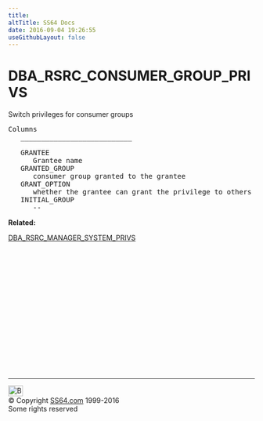 ```yaml
---
title:
altTitle: SS64 Docs
date: 2016-09-04 19:26:55
useGithubLayout: false
---
```

<!-- #BeginLibraryItem "/Library/head_orad.lbi" --><!-- #EndLibraryItem --><h1>DBA_RSRC_CONSUMER_GROUP_PRIVS </h1><p> Switch privileges for consumer groups </p> 
 
<pre>Columns
   ___________________________
 
   GRANTEE
      Grantee name
   GRANTED_GROUP
      consumer group granted to the grantee
   GRANT_OPTION
      whether the grantee can grant the privilege to others
   INITIAL_GROUP
      --</pre>
<p><b>Related:</b></p>
<p><a href="DBA_RSRC_MANAGER_SYSTEM_PRIVS.html">DBA_RSRC_MANAGER_SYSTEM_PRIVS</a></p><!-- #BeginLibraryItem "/Library/foot_orad.lbi" --><p>
<!-- oracle-footer -->
<ins class="adsbygoogle" style="display:inline-block;width:300px;height:250px" data-ad-client="ca-pub-6140977852749469" data-ad-slot="4275490898"></ins>
<script>
(adsbygoogle = window.adsbygoogle || []).push({});
</script></p>
<hr>
<div id="bl" class="footer"><a href="DBA_RSRC_CONSUMER_GROUP_PRIVS.html#"><img src="../images/top.png" width="30" height="22" alt="Back to the Top"></a></div>
<div id="br" class="footer, tagline">© Copyright <a href="../index.html">SS64.com</a> 1999-2016<br>
Some rights reserved</div>
<!-- #EndLibraryItem -->

